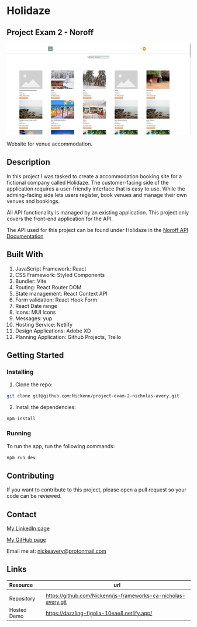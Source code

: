 # Holidaze

## Project Exam 2 - Noroff

![Screenshot](/public/holidaze-screenshot.jpg)

Website for venue accommodation.

## Description

In this project I was tasked to create a accommodation booking site for a fictional company called Holidaze. The customer-facing side of the application requires a user-friendly interface that is easy to use. While the adming-facing side lets users register, book venues and manage their own venues and bookings.

All API functionality is managed by an existing application. This project only covers the front-end application for the API.

The API used for this project can be found under Holidaze in the <a href="https://docs.noroff.dev/" target="_blank">Noroff API Documentation</a>

## Built With

1. JavaScript Framework: React
2. CSS Framework: Styled Components
3. Bundler: Vite
4. Routing: React Router DOM
5. State management: React Context API
6. Form validation: React Hook Form
7. React Date range
8. Icons: MUI Icons
9. Messages: yup
10. Hosting Service: Netlify
11. Design Applications: Adobe XD
12. Planning Application: Github Projects, Trello

## Getting Started

### Installing

1. Clone the repo:

```bash
git clone git@github.com:Nickenn/project-exam-2-nicholas-avery.git
```

2. Install the dependencies:

```
npm install
```

### Running

To run the app, run the following commands:

```bash
npm run dev
```

## Contributing

If you want to contribute to this project, please open a pull request so your code can be reviewed.

## Contact

[My LinkedIn page](https://www.linkedin.com/in/nicholas-avery-85415024a/)

[My GitHub page](https://github.com/Nickenn)

Email me at: nickeavery@protonmail.com

## Links

| Resource    | url                                                            |
| :---------- | -------------------------------------------------------------- |
|             |
| Repository  | https://github.com/Nickenn/js-frameworks-ca-nicholas-avery.git |
| Hosted Demo | https://dazzling-figolla-10eae8.netlify.app/                   |
